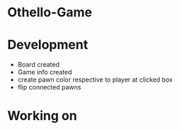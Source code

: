 # Othello-Game

# Development
- Board created
- Game info created
- create pawn color respective to player at clicked box
- flip connected pawns

# Working on